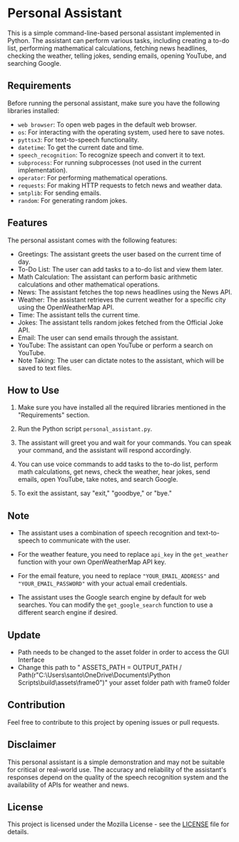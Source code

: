 # Personal Assistant

This is a simple command-line-based personal assistant implemented in Python. The assistant can perform various tasks, including creating a to-do list, performing mathematical calculations, fetching news headlines, checking the weather, telling jokes, sending emails, opening YouTube, and searching Google.

## Requirements

Before running the personal assistant, make sure you have the following libraries installed:

- `web browser`: To open web pages in the default web browser.
- `os`: For interacting with the operating system, used here to save notes.
- `pyttsx3`: For text-to-speech functionality.
- `datetime`: To get the current date and time.
- `speech_recognition`: To recognize speech and convert it to text.
- `subprocess`: For running subprocesses (not used in the current implementation).
- `operator`: For performing mathematical operations.
- `requests`: For making HTTP requests to fetch news and weather data.
- `smtplib`: For sending emails.
- `random`: For generating random jokes.

## Features

The personal assistant comes with the following features:

- Greetings: The assistant greets the user based on the current time of day.
- To-Do List: The user can add tasks to a to-do list and view them later.
- Math Calculation: The assistant can perform basic arithmetic calculations and other mathematical operations.
- News: The assistant fetches the top news headlines using the News API.
- Weather: The assistant retrieves the current weather for a specific city using the OpenWeatherMap API.
- Time: The assistant tells the current time.
- Jokes: The assistant tells random jokes fetched from the Official Joke API.
- Email: The user can send emails through the assistant.
- YouTube: The assistant can open YouTube or perform a search on YouTube.
- Note Taking: The user can dictate notes to the assistant, which will be saved to text files.

## How to Use

1. Make sure you have installed all the required libraries mentioned in the "Requirements" section.

2. Run the Python script `personal_assistant.py`.

3. The assistant will greet you and wait for your commands. You can speak your command, and the assistant will respond accordingly.

4. You can use voice commands to add tasks to the to-do list, perform math calculations, get news, check the weather, hear jokes, send emails, open YouTube, take notes, and search Google.

5. To exit the assistant, say "exit," "goodbye," or "bye."

## Note

- The assistant uses a combination of speech recognition and text-to-speech to communicate with the user.

- For the weather feature, you need to replace `api_key` in the `get_weather` function with your own OpenWeatherMap API key.

- For the email feature, you need to replace `"YOUR_EMAIL_ADDRESS"` and `"YOUR_EMAIL_PASSWORD"` with your actual email credentials.

- The assistant uses the Google search engine by default for web searches. You can modify the `get_google_search` function to use a different search engine if desired.

## Update
- Path needs to be changed to the asset folder in order to access the GUI Interface
- Change this path to " ASSETS_PATH = OUTPUT_PATH / Path(r"C:\Users\santo\OneDrive\Documents\Python Scripts\build\assets\frame0")" your asset folder path with frame0 folder
 

## Contribution

Feel free to contribute to this project by opening issues or pull requests.

## Disclaimer

This personal assistant is a simple demonstration and may not be suitable for critical or real-world use. The accuracy and reliability of the assistant's responses depend on the quality of the speech recognition system and the availability of APIs for weather and news.

## License

This project is licensed under the Mozilla License - see the [LICENSE](LICENSE) file for details.
